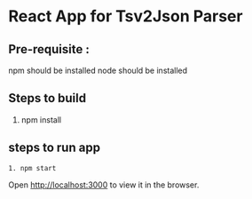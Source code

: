 # React App for Tsv2Json Parser

## Pre-requisite :
   npm should be installed
   node should be installed
   
   
## Steps to build 
   1. npm install
   
## steps to run app 
    1. npm start

Open [http://localhost:3000](http://localhost:3000) to view it in the browser.
